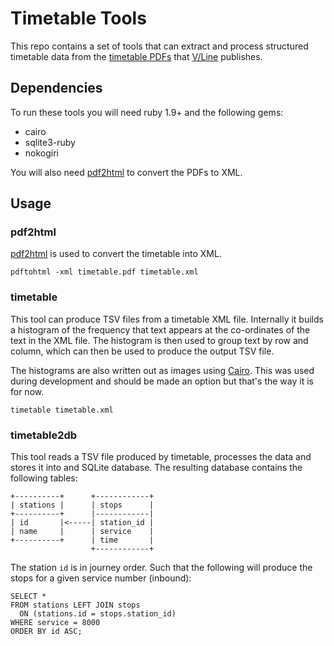 Timetable Tools
===============

This repo contains a set of tools that can extract and process structured
timetable data from the [timetable PDFs][timetables] that [V/Line][vline]
publishes.

[timetables]: http://www.vline.com.au/index_timetables.aspx
[vline]: http://www.vline.com.au/

Dependencies
------------

To run these tools you will need ruby 1.9+ and the following gems:

* cairo
* sqlite3-ruby
* nokogiri

You will also need [pdf2html] to convert the PDFs to XML.

Usage
-----

### pdf2html

[pdf2html] is used to convert the timetable into XML.

    pdftohtml -xml timetable.pdf timetable.xml

[pdf2html]: http://pdftohtml.sourceforge.net/

### timetable

This tool can produce TSV files from a timetable XML file. Internally
it builds a histogram of the frequency that text appears at the
co-ordinates of the text in the XML file. The histogram is then used
to group text by row and column, which can then be used to produce
the output TSV file.

The histograms are also written out as images using [Cairo][cairo]. This was used
during development and should be made an option but that's the way it is
for now.

    timetable timetable.xml

[cairo]: http://cairographics.org/

### timetable2db

This tool reads a TSV file produced by timetable, processes the data and
stores it into and SQLite database. The resulting database contains the
following tables:

    +----------+      +------------+
    | stations |      | stops      |
    +----------+      |------------|
    | id       |<-----| station_id |
    | name     |      | service    |
    +----------+      | time       |
                      +------------+

The station `id` is in journey order. Such that the following will produce
the stops for a given service number (inbound):

    SELECT *
    FROM stations LEFT JOIN stops
      ON (stations.id = stops.station_id)
    WHERE service = 8000
    ORDER BY id ASC;


